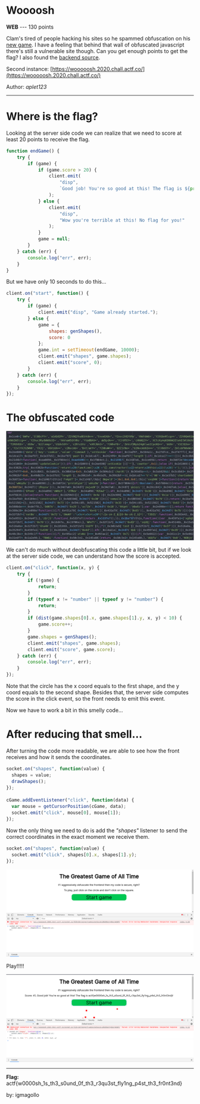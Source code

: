 # Woooosh

**WEB** --- 130 points

Clam's tired of people hacking his sites so he spammed obfuscation on his [new game](https://woooosh.2020.chall.actf.co/). I have a feeling that behind that wall of obfuscated javascript there's still a vulnerable site though. Can you get enough points to get the flag? I also found the [backend source](./backend_source.js).

Second instance: [https://wooooosh.2020.chall.actf.co/](https://wooooosh.2020.chall.actf.co/)

Author: *aplet123*

---
# Where is the flag?

Looking at the server side code we can realize that we need to score at least 20 points to receive the flag.

```js
function endGame() {
    try {
        if (game) {
            if (game.score > 20) {
                client.emit(
                    "disp",
                    `Good job! You're so good at this! The flag is ${process.env.FLAG}!`
                );
            } else {
                client.emit(
                    "disp",
                    "Wow you're terrible at this! No flag for you!"
                );
            }
            game = null;
        }
    } catch (err) {
        console.log("err", err);
    }
}
```

But we have only 10 seconds to do this...

```js
client.on("start", function() {
    try {
        if (game) {
            client.emit("disp", "Game already started.");
        } else {
            game = {
                shapes: genShapes(),
                score: 0
            };
            game.int = setTimeout(endGame, 10000);
            client.emit("shapes", game.shapes);
            client.emit("score", 0);
        }
    } catch (err) {
        console.log("err", err);
    }
});
```

# The obfuscated code

![smelly_code](./smelly_code.png "smelly code")

We can't do much without deobfuscating this code a little bit, but if we look at the server side code, we can understand how the score is accepted.

```js
client.on("click", function(x, y) {
    try {
        if (!game) {
            return;
        }
        if (typeof x != "number" || typeof y != "number") {
            return;
        }
        if (dist(game.shapes[0].x, game.shapes[1].y, x, y) < 10) {
            game.score++;
        }
        game.shapes = genShapes();
        client.emit("shapes", game.shapes);
        client.emit("score", game.score);
    } catch (err) {
        console.log("err", err);
    }
});
```

Note that the circle has the x coord equals to the first shape, and the y coord equals to the second shape. Besides that, the server side computes the score in the click event, so the front needs to emit this event.

Now we have to work a bit in this smelly code...

# After reducing that smell...

After turning the code more readable, we are able to see how the front receives and how it sends the coordinates.

```js
socket.on("shapes", function(value) {
  shapes = value;
  drawShapes();
});

cGame.addEventListener("click", function(data) {
  var mouse = getCursorPosition(cGame, data);
  socket.emit("click", mouse[0], mouse[1]);
});
```

Now the only thing we need to do is add the *"shapes"* listener to send the correct coordinates in the exact moment we receive them.

```js
socket.on("shapes", function(value) {
  socket.emit("click", shapes[0].x, shapes[1].y);
});
```

![listener](./listener.png "Adding listener")

Play!!!!!

![flag](./flag.png "Winning the game")

---

**Flag:** actf{w0000sh_1s_th3_s0und_0f_th3_r3qu3st_fly1ng_p4st_th3_fr0nt3nd}

by: igmagollo
